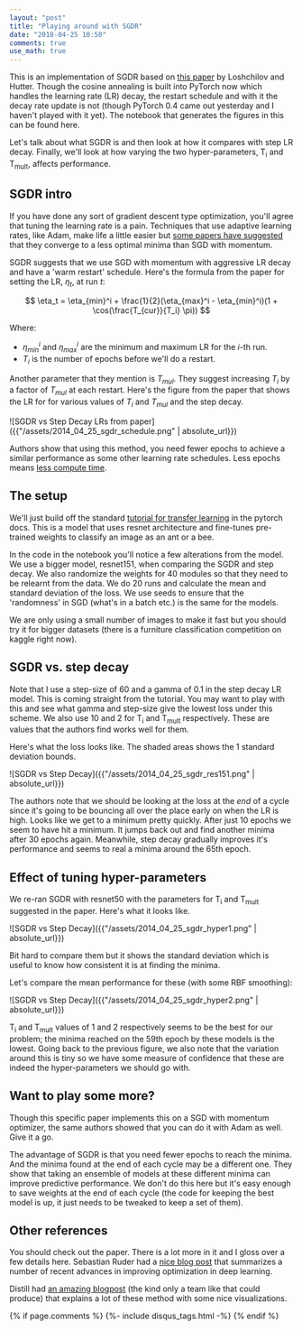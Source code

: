 ```yaml
---
layout: "post"
title: "Playing around with SGDR"
date: "2018-04-25 10:50"
comments: true
use_math: true
---
```


This is an implementation of SGDR based on [this paper](https://arxiv.org/abs/1608.03983) by Loshchilov and Hutter. Though the cosine annealing is built into PyTorch now which handles the learning rate (LR) decay, the restart schedule and with it the decay rate update is not (though PyTorch 0.4 came out yesterday and I haven't played with it yet). The notebook that generates the figures in this can be found here.

Let's talk about what SGDR is and then look at how it compares with step LR decay. Finally, we'll look at how varying the two hyper-parameters, T<sub>i</sub> and T<sub>mult</sub>, affects performance.

## SGDR intro

If you have done any sort of gradient descent type optimization, you'll agree that tuning the learning rate is a pain. Techniques that use adaptive learning rates, like Adam, make life a little easier but [some papers have suggested](https://arxiv.org/abs/1705.08292) that they converge to a less optimal minima than SGD with momentum.

SGDR suggests that we use SGD with momentum with aggressive LR decay and have a 'warm restart' schedule. Here's the formula from the paper for setting the LR, $\eta_t$, at run $t$:

$$
\eta_t = \eta_{min}^i + \frac{1}{2}(\eta_{max}^i - \eta_{min}^i)(1 + \cos(\frac{T_{cur}}{T_i} \pi))
$$

Where:
- $\eta_{min}^i$ and $\eta_{max}^i$ are the minimum and maximum LR for the $i$-th run.
- $T_i$ is the number of epochs before we'll do a restart.

Another parameter that they mention is $T_{mul}$. They suggest increasing $T_i$ by a factor of $T_{mul}$ at each restart. Here's the figure from the paper that shows the LR for for various values of $T_i$ and $T_{mul}$ and the step decay.

![SGDR vs Step Decay LRs from paper]({{"/assets/2014_04_25_sgdr_schedule.png" | absolute_url}})

Authors show that using this method, you need fewer epochs to achieve a similar performance as some other learning rate schedules. Less epochs means [less compute time](https://xkcd.com/303/).

## The setup

We'll just build off the standard [tutorial for transfer learning](http://pytorch.org/tutorials/beginner/transfer_learning_tutorial.html) in the pytorch docs. This is a model that uses resnet architecture and fine-tunes pre-trained weights to classify an image as an ant or a bee.

In the code in the notebook you'll notice a few alterations from the model. We use a bigger model, resnet151, when comparing the SGDR and step decay. We also randomize the weights for 40 modules so that they need to be relearnt from the data. We do 20 runs and calculate the mean and standard deviation of the loss. We use seeds to ensure that the 'randomness' in SGD (what's in a batch etc.) is the same for the models.

We are only using a small number of images to make it fast but you should try it for bigger datasets (there is a furniture classification competition on kaggle right now).

## SGDR vs. step decay

Note that I use a step-size of 60 and a gamma of 0.1 in the step decay LR model. This is coming straight from the tutorial. You may want to play with this and see what gamma and step-size give the lowest loss under this scheme. We also use 10 and 2 for T<sub>i</sub> and T<sub>mult</sub> respectively. These are values that the authors find works well for them.  

Here's what the loss looks like. The shaded areas shows the 1 standard deviation bounds.

![SGDR vs Step Decay]({{"/assets/2014_04_25_sgdr_res151.png" | absolute_url}})

The authors note that we should be looking at the loss at the *end* of a cycle since it's going to be bouncing all over the place early on when the LR is high. Looks like we get to a minimum pretty quickly. After just 10 epochs we seem to have hit a minimum. It jumps back out and find another minima after 30 epochs again. Meanwhile, step decay gradually improves it's performance and seems to real a minima around the 65th epoch.

## Effect of tuning hyper-parameters

We re-ran SGDR with resnet50 with the parameters for T<sub>i</sub> and T<sub>mult</sub> suggested in the paper. Here's what it looks like.

![SGDR vs Step Decay]({{"/assets/2014_04_25_sgdr_hyper1.png" | absolute_url}})

Bit hard to compare them but it shows the standard deviation which is useful to know how consistent it is at finding the minima.

Let's compare the mean performance for these (with some RBF smoothing):

![SGDR vs Step Decay]({{"/assets/2014_04_25_sgdr_hyper2.png" | absolute_url}})

T<sub>i</sub> and T<sub>mult</sub> values of 1 and 2 respectively seems to be the best for our problem; the minima reached on the 59th epoch by these models is the lowest. Going back to the previous figure, we also note that the variation around this is tiny so we have some measure of confidence that these are indeed the hyper-parameters we should go with.

## Want to play some more?

Though this specific paper implements this on a SGD with momentum optimizer, the same authors showed that you can do it with Adam as well. Give it a go.

The advantage of SGDR is that you need fewer epochs to reach the minima. And the minima found at the end of each cycle may be a different one. They show that taking an ensemble of models at these different minima can improve predictive performance. We don't do this here but it's easy enough to save weights at the end of each cycle (the code for keeping the best model is up, it just needs to be tweaked to keep a set of them).

## Other references

You should check out the paper. There is a lot more in it and I gloss over a few details here. Sebastian Ruder had a [nice blog post](http://ruder.io/deep-learning-optimization-2017/index.html) that summarizes a number of recent advances in improving optimization in deep learning.

Distill had [an amazing blogpost](https://distill.pub/2017/momentum/) (the kind only a team like that could produce) that explains a lot of these method with some nice visualizations.

{% if page.comments %}
  {%- include disqus_tags.html -%}
{% endif %}
